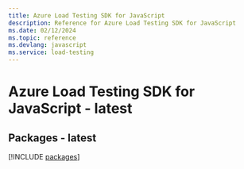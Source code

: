 ```yaml
---
title: Azure Load Testing SDK for JavaScript
description: Reference for Azure Load Testing SDK for JavaScript
ms.date: 02/12/2024
ms.topic: reference
ms.devlang: javascript
ms.service: load-testing
---
```

# Azure Load Testing SDK for JavaScript - latest
## Packages - latest
[!INCLUDE [packages](load-testing-index.md)]